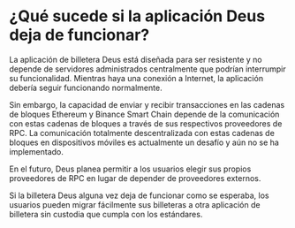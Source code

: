 # ¿Qué sucede si la aplicación Deus deja de funcionar?

La aplicación de billetera Deus está diseñada para ser resistente y no depende de servidores administrados centralmente que podrían interrumpir su funcionalidad. Mientras haya una conexión a Internet, la aplicación debería seguir funcionando normalmente.

Sin embargo, la capacidad de enviar y recibir transacciones en las cadenas de bloques Ethereum y Binance Smart Chain depende de la comunicación con estas cadenas de bloques a través de sus respectivos proveedores de RPC. La comunicación totalmente descentralizada con estas cadenas de bloques en dispositivos móviles es actualmente un desafío y aún no se ha implementado.

En el futuro, Deus planea permitir a los usuarios elegir sus propios proveedores de RPC en lugar de depender de proveedores externos.

Si la billetera Deus alguna vez deja de funcionar como se esperaba, los usuarios pueden migrar fácilmente sus billeteras a otra aplicación de billetera sin custodia que cumpla con los estándares.